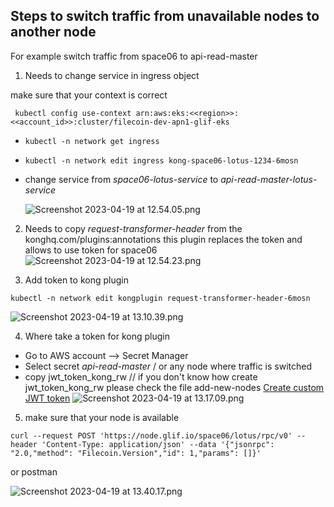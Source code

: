 ## Steps to switch traffic from  unavailable nodes to another node

For example switch traffic from space06 to api-read-master

1. Needs to change service in ingress object

make sure that your context is correct 

```` kubectl config use-context arn:aws:eks:<<region>>:<<account_id>>:cluster/filecoin-dev-apn1-glif-eks````

 - ````kubectl -n network get ingress````

 - ```kubectl -n network edit ingress kong-space06-lotus-1234-6mosn```

 - change service from *space06-lotus-service* to *api-read-master-lotus-service*

   ![Screenshot 2023-04-19 at 12.54.05.png](doc%2FScreenshot%202023-04-19%20at%2012.54.05.png)

2.  Needs to copy *request-transformer-header* from the konghq.com/plugins:annotations
    this plugin replaces the token and allows to use token for space06
![Screenshot 2023-04-19 at 12.54.23.png](doc%2FScreenshot%202023-04-19%20at%2012.54.23.png)

3. Add token to kong plugin

```` kubectl -n network edit kongplugin request-transformer-header-6mosn ````

![Screenshot 2023-04-19 at 13.10.39.png](doc%2FScreenshot%202023-04-19%20at%2013.10.39.png)

4. Where take a token for kong plugin 

- Go to AWS account  --> Secret Manager 
- Select secret *api-read-master* / or any node where traffic is switched
- copy jwt_token_kong_rw               // if you don't know how create jwt_token_kong_rw please check the file add-new-nodes [Create custom JWT token](#sreate-custom-jwt-token)
![Screenshot 2023-04-19 at 13.17.09.png](doc%2FScreenshot%202023-04-19%20at%2013.17.09.png)

5. make sure that your node is available
```
curl --request POST 'https://node.glif.io/space06/lotus/rpc/v0' --header 'Content-Type: application/json' --data '{"jsonrpc": "2.0,"method": "Filecoin.Version","id": 1,"params": []}' 
 ```
or postman 

![Screenshot 2023-04-19 at 13.40.17.png](doc%2FScreenshot%202023-04-19%20at%2013.40.17.png)
